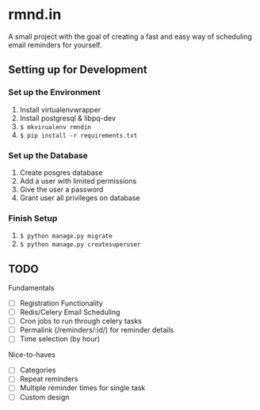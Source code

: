 # rmnd.in
A small project with the goal of creating a fast and easy way of scheduling email reminders for yourself.

## Setting up for Development

### Set up the Environment
1. Install virtualenvwrapper
1. Install postgresql & libpq-dev
1. `$ mkvirualenv rmndin`
1. `$ pip install -r requirements.txt`

### Set up the Database
1. Create posgres database
1. Add a user with limited permissions
1. Give the user a password
1. Grant user all privileges on database

### Finish Setup
1. `$ python manage.py migrate`
1. `$ python manage.py createsuperuser`

## TODO
Fundamentals
- [ ] Registration Functionality
- [ ] Redis/Celery Email Scheduling
- [ ] Cron jobs to run through celery tasks
- [ ] Permalink (/reminders/:id/) for reminder details
- [ ] Time selection (by hour)

Nice-to-haves
- [ ] Categories
- [ ] Repeat reminders
- [ ] Multiple reminder times for single task
- [ ] Custom design